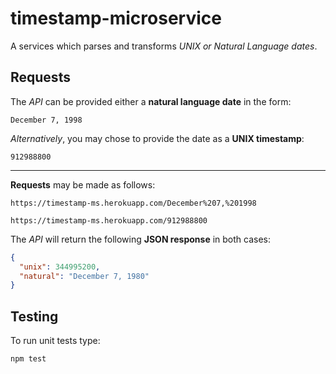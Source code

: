 # timestamp-microservice
A services which parses and transforms *UNIX or Natural Language dates*.



## Requests

The _API_ can be provided either a **natural language date** in the form: 

`December 7, 1998`

_Alternatively_, you may chose to provide the date as a **UNIX timestamp**:

`912988800`

___

**Requests** may be made as follows:

`https://timestamp-ms.herokuapp.com/December%207,%201998`

`https://timestamp-ms.herokuapp.com/912988800`

The *API* will return the following **JSON response** in both cases:

```json
{
  "unix": 344995200, 
  "natural": "December 7, 1980"
}
```


## Testing

To run unit tests type:

`npm test`
